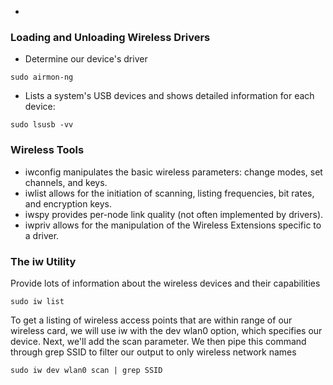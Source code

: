 
- []()



### Loading and Unloading Wireless Drivers
- Determine our device's driver
```
sudo airmon-ng
```
-  Lists a system's USB devices and shows detailed information for each device:
```
sudo lsusb -vv
```

### Wireless Tools
- iwconfig manipulates the basic wireless parameters: change modes, set channels, and keys.
- iwlist allows for the initiation of scanning, listing frequencies, bit rates, and encryption keys.
- iwspy provides per-node link quality (not often implemented by drivers).
- iwpriv allows for the manipulation of the Wireless Extensions specific to a driver.

### The iw Utility

Provide lots of information about the wireless devices and their capabilities
```
sudo iw list
```
To get a listing of wireless access points that are within range of our wireless card, we will use iw with the dev wlan0 option, which specifies our device. Next, we'll add the scan parameter. We then pipe this command through grep SSID to filter our output to only wireless network names
```
sudo iw dev wlan0 scan | grep SSID
```

